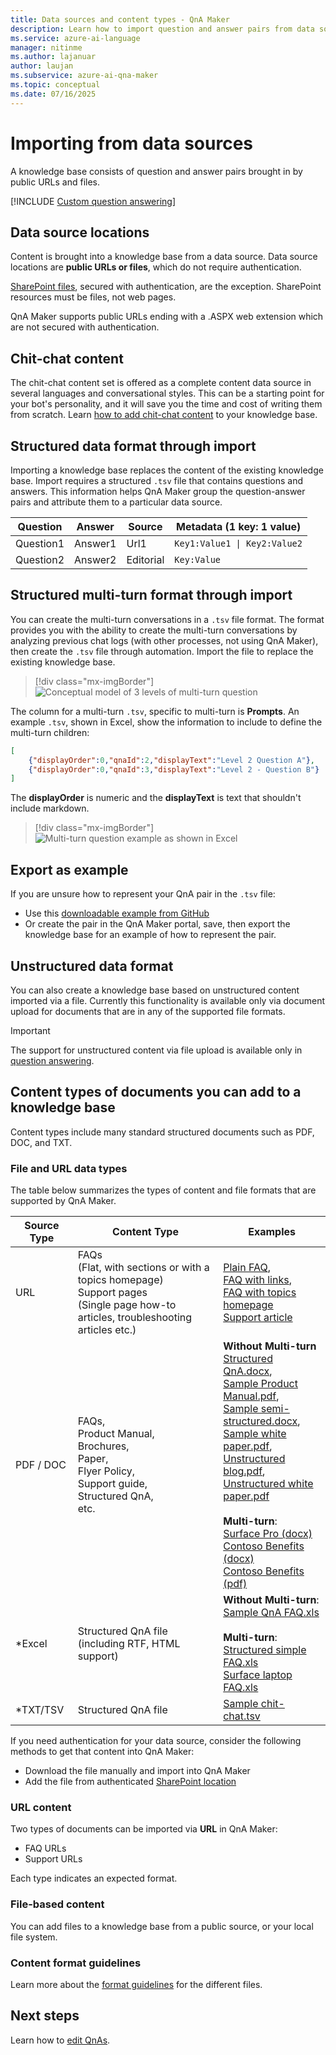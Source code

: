 ```yaml
---
title: Data sources and content types - QnA Maker
description: Learn how to import question and answer pairs from data sources and supported content types, which include many standard structured documents such as PDF, DOCX, and TXT - QnA Maker.
ms.service: azure-ai-language
manager: nitinme
ms.author: lajanuar
author: laujan
ms.subservice: azure-ai-qna-maker
ms.topic: conceptual
ms.date: 07/16/2025
---
```


# Importing from data sources

A knowledge base consists of question and answer pairs brought in by public URLs and files.

[!INCLUDE [Custom question answering](../includes/new-version.md)]

## Data source locations

Content is brought into a knowledge base from a data source. Data source locations are **public URLs or files**, which do not require authentication.

[SharePoint files](../how-to/add-sharepoint-datasources.md), secured with authentication, are the exception. SharePoint resources must be files, not web pages. 

QnA Maker supports public URLs ending with a .ASPX web extension which are not secured with authentication.

## Chit-chat content

The chit-chat content set is offered as a complete content data source in several languages and conversational styles. This can be a starting point for your bot's personality, and it will save you the time and cost of writing them from scratch. Learn [how to add chit-chat content](../how-to/chit-chat-knowledge-base.md) to your knowledge base.

## Structured data format through import

Importing a knowledge base replaces the content of the existing knowledge base. Import requires a structured `.tsv` file that contains questions and answers. This information helps QnA Maker group the question-answer pairs and attribute them to a particular data source.

| Question  | Answer  | Source| Metadata (1 key: 1 value) |
|-----------|---------|----|---------------------|
| Question1 | Answer1 | Url1 | <code>Key1:Value1 &#124; Key2:Value2</code> |
| Question2 | Answer2 | Editorial|    `Key:Value`       |

## Structured multi-turn format through import

You can create the multi-turn conversations in a `.tsv` file format. The format provides you with the ability to create the multi-turn conversations by analyzing previous chat logs (with other processes, not using QnA Maker), then create the `.tsv` file through automation. Import the file to replace the existing knowledge base.

> [!div class="mx-imgBorder"]
> ![Conceptual model of 3 levels of multi-turn question](../media/qnamaker-concepts-knowledgebase/nested-multi-turn.png)

The column for a multi-turn `.tsv`, specific to multi-turn is **Prompts**. An example `.tsv`, shown in Excel, show the information to include to define the multi-turn children:

```JSON
[
    {"displayOrder":0,"qnaId":2,"displayText":"Level 2 Question A"},
    {"displayOrder":0,"qnaId":3,"displayText":"Level 2 - Question B"}
]
```

The **displayOrder** is numeric and the **displayText** is text that shouldn't include markdown.

> [!div class="mx-imgBorder"]
> ![Multi-turn question example as shown in Excel](../media/qnamaker-concepts-knowledgebase/multi-turn-tsv-columns-excel-example.png)

## Export as example

If you are unsure how to represent your QnA pair in the `.tsv` file:
* Use this [downloadable example from GitHub](https://github.com/Azure-Samples/cognitive-services-sample-data-files/blob/master/qna-maker/data-source-formats/Structured-multi-turn-format.xlsx?raw=true)
* Or create the pair in the QnA Maker portal, save, then export the knowledge base for an example of how to represent the pair.

## Unstructured data format 

You can also create a knowledge base based on unstructured content imported via a file. Currently this functionality is available only via document upload for documents that are in any of the supported file formats.

> [!IMPORTANT]
> The support for unstructured content via file upload is available only in [question answering](../../language-service/question-answering/overview.md).

## Content types of documents you can add to a knowledge base
Content types include many standard structured documents such as PDF, DOC, and TXT.

### File and URL data types

The table below summarizes the types of content and file formats that are supported by QnA Maker.

|Source Type|Content Type| Examples|
|--|--|--|
|URL|FAQs<br> (Flat, with sections or with a topics homepage)<br>Support pages <br> (Single page how-to articles, troubleshooting articles etc.)|[Plain FAQ](../troubleshooting.md), <br>[FAQ with links](https://www.microsoft.com/microsoft-365/microsoft-365-for-home-and-school-faq),<br> [FAQ with topics homepage](https://www.microsoft.com/Licensing/servicecenter/Help/Faq.aspx)<br>[Support article](./best-practices.md)|
|PDF / DOC|FAQs,<br> Product Manual,<br> Brochures,<br> Paper,<br> Flyer Policy,<br> Support guide,<br> Structured QnA,<br> etc.|**Without Multi-turn**<br>[Structured QnA.docx](https://github.com/Azure-Samples/cognitive-services-sample-data-files/blob/master/qna-maker/data-source-formats/structured.docx),<br> [Sample Product Manual.pdf](https://github.com/Azure-Samples/cognitive-services-sample-data-files/blob/master/qna-maker/data-source-formats/product-manual.pdf),<br> [Sample semi-structured.docx](https://github.com/Azure-Samples/cognitive-services-sample-data-files/blob/master/qna-maker/data-source-formats/semi-structured.docx),<br> [Sample white paper.pdf](https://github.com/Azure-Samples/cognitive-services-sample-data-files/blob/master/qna-maker/data-source-formats/white-paper.pdf),<br> [Unstructured blog.pdf](https://github.com/Azure-Samples/cognitive-services-sample-data-files/blob/master/qna-maker/data-source-formats/Introducing-surface-laptop-4-and-new-access.pdf),<br> [Unstructured white paper.pdf](https://github.com/Azure-Samples/cognitive-services-sample-data-files/blob/master/qna-maker/data-source-formats/sample-unstructured-paper.pdf)<br><br>**Multi-turn**:<br>[Surface Pro (docx)](https://github.com/Azure-Samples/cognitive-services-sample-data-files/blob/master/qna-maker/data-source-formats/multi-turn.docx)<br>[Contoso Benefits (docx)](https://github.com/Azure-Samples/cognitive-services-sample-data-files/blob/master/qna-maker/data-source-formats/Multiturn-ContosoBenefits.docx)<br>[Contoso Benefits (pdf)](https://github.com/Azure-Samples/cognitive-services-sample-data-files/blob/master/qna-maker/data-source-formats/Multiturn-ContosoBenefits.pdf)|
|*Excel|Structured QnA file<br> (including RTF, HTML support)|**Without Multi-turn**:<br>[Sample QnA FAQ.xls](https://github.com/Azure-Samples/cognitive-services-sample-data-files/blob/master/qna-maker/data-source-formats/QnA%20Maker%20Sample%20FAQ.xlsx)<br><br>**Multi-turn**:<br>[Structured simple FAQ.xls](https://github.com/Azure-Samples/cognitive-services-sample-data-files/blob/master/qna-maker/data-source-formats/Structured-multi-turn-format.xlsx)<br>[Surface laptop FAQ.xls](https://github.com/Azure-Samples/cognitive-services-sample-data-files/blob/master/qna-maker/data-source-formats/Multiturn-Surface-Pro.xlsx)|
|*TXT/TSV|Structured QnA file|[Sample chit-chat.tsv](https://github.com/Azure-Samples/cognitive-services-sample-data-files/blob/master/qna-maker/data-source-formats/Scenario_Responses_Friendly.tsv)|

If you need authentication for your data source, consider the following methods to get that content into QnA Maker:

* Download the file manually and import into QnA Maker
* Add the file from authenticated [SharePoint location](../how-to/add-sharepoint-datasources.md)

### URL content

Two types of documents can be imported via **URL** in QnA Maker:

* FAQ URLs
* Support URLs

Each type indicates an expected format.

### File-based content

You can add files to a knowledge base from a public source, or your local file system.

### Content format guidelines

Learn more about the [format guidelines](../reference-document-format-guidelines.md) for the different files.

## Next steps

Learn how to [edit QnAs](../how-to/edit-knowledge-base.md).
